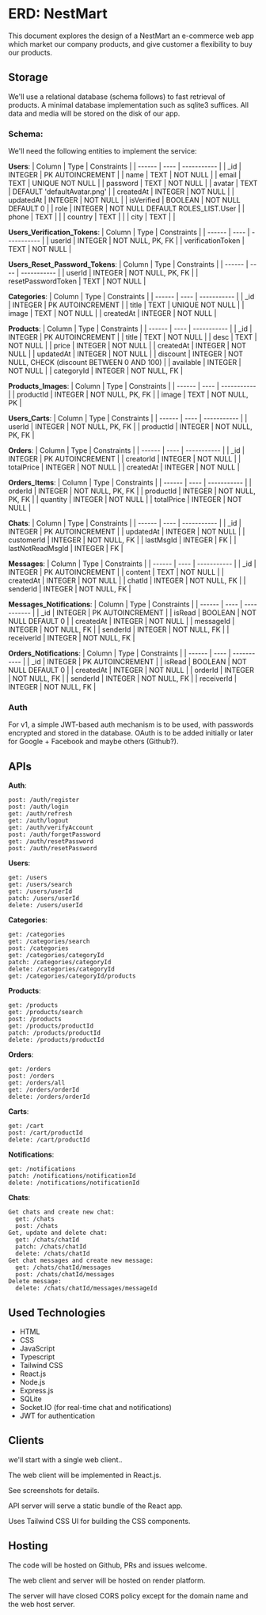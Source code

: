 # ERD: NestMart

This document explores the design of a NestMart an e-commerce web app which market our company products, and give customer a flexibility to buy our products.

## Storage

We'll use a relational database (schema follows) to fast retrieval of products. A minimal database implementation such as sqlite3 suffices. All data and media will be stored on the disk of our app.

### Schema:

We'll need the following entities to implement the service:

**Users**:
| Column | Type | Constraints |
| ------ | ---- | ----------- |
| \_id | INTEGER | PK AUTOINCREMENT |
| name | TEXT | NOT NULL |
| email | TEXT | UNIQUE NOT NULL |
| password | TEXT | NOT NULL |
| avatar | TEXT | DEFAULT 'defaultAvatar.png' |
| createdAt | INTEGER | NOT NULL |
| updatedAt | INTEGER | NOT NULL |
| isVerified | BOOLEAN | NOT NULL DEFAULT 0 |
| role | INTEGER | NOT NULL DEFAULT ROLES_LIST.User |
| phone | TEXT | |
| country | TEXT | |
| city | TEXT | |

**Users_Verification_Tokens**:
| Column | Type | Constraints |
| ------ | ---- | ----------- |
| userId | INTEGER | NOT NULL, PK, FK |
| verificationToken | TEXT | NOT NULL |

**Users_Reset_Password_Tokens**:
| Column | Type | Constraints |
| ------ | ---- | ----------- |
| userId | INTEGER | NOT NULL, PK, FK |
| resetPasswordToken | TEXT | NOT NULL |

**Categories**:
| Column | Type | Constraints |
| ------ | ---- | ----------- |
| \_id | INTEGER | PK AUTOINCREMENT |
| title | TEXT | UNIQUE NOT NULL |
| image | TEXT | NOT NULL |
| createdAt | INTEGER | NOT NULL |

**Products**:
| Column | Type | Constraints |
| ------ | ---- | ----------- |
| \_id | INTEGER | PK AUTOINCREMENT |
| title | TEXT | NOT NULL |
| desc | TEXT | NOT NULL |
| price | INTEGER | NOT NULL |
| createdAt | INTEGER | NOT NULL |
| updatedAt | INTEGER | NOT NULL |
| discount | INTEGER | NOT NULL, CHECK (discount BETWEEN 0 AND 100) |
| available | INTEGER | NOT NULL |
| categoryId | INTEGER | NOT NULL, FK |

**Products_Images**:
| Column | Type | Constraints |
| ------ | ---- | ----------- |
| productId | INTEGER | NOT NULL, PK, FK |
| image | TEXT | NOT NULL, PK |

**Users_Carts**:
| Column | Type | Constraints |
| ------ | ---- | ----------- |
| userId | INTEGER | NOT NULL, PK, FK |
| productId | INTEGER | NOT NULL, PK, FK |

**Orders**:
| Column | Type | Constraints |
| ------ | ---- | ----------- |
| \_id | INTEGER | PK AUTOINCREMENT |
| creatorId | INTEGER | NOT NULL |
| totalPrice | INTEGER | NOT NULL |
| createdAt | INTEGER | NOT NULL |

**Orders_Items**:
| Column | Type | Constraints |
| ------ | ---- | ----------- |
| orderId | INTEGER | NOT NULL, PK, FK |
| productId | INTEGER | NOT NULL, PK, FK |
| quantity | INTEGER | NOT NULL |
| totalPrice | INTEGER | NOT NULL |

**Chats**:
| Column | Type | Constraints |
| ------ | ---- | ----------- |
| \_id | INTEGER | PK AUTOINCREMENT |
| updatedAt | INTEGER | NOT NULL |
| customerId | INTEGER | NOT NULL, FK |
| lastMsgId | INTEGER | FK |
| lastNotReadMsgId | INTEGER | FK |

**Messages**:
| Column | Type | Constraints |
| ------ | ---- | ----------- |
| \_id | INTEGER | PK AUTOINCREMENT |
| content | TEXT | NOT NULL |
| createdAt | INTEGER | NOT NULL |
| chatId | INTEGER | NOT NULL, FK |
| senderId | INTEGER | NOT NULL, FK |

**Messages_Notifications**:
| Column | Type | Constraints |
| ------ | ---- | ----------- |
| \_id | INTEGER | PK AUTOINCREMENT |
| isRead | BOOLEAN | NOT NULL DEFAULT 0 |
| createdAt | INTEGER | NOT NULL |
| messageId | INTEGER | NOT NULL, FK |
| senderId | INTEGER | NOT NULL, FK |
| receiverId | INTEGER | NOT NULL, FK |

**Orders_Notifications**:
| Column | Type | Constraints |
| ------ | ---- | ----------- |
| \_id | INTEGER | PK AUTOINCREMENT |
| isRead | BOOLEAN | NOT NULL DEFAULT 0 |
| createdAt | INTEGER | NOT NULL |
| orderId | INTEGER | NOT NULL, FK |
| senderId | INTEGER | NOT NULL, FK |
| receiverId | INTEGER | NOT NULL, FK |

### Auth

For v1, a simple JWT-based auth mechanism is to be used, with passwords
encrypted and stored in the database. OAuth is to be added initially or later
for Google + Facebook and maybe others (Github?).

## APIs

**Auth**:

```
post: /auth/register
post: /auth/login
get: /auth/refresh
get: /auth/logout
get: /auth/verifyAccount
post: /auth/forgetPassword
get: /auth/resetPassword
post: /auth/resetPassword
```

**Users**:

```
get: /users
get: /users/search
get: /users/userId
patch: /users/userId
delete: /users/userId
```

**Categories**:

```
get: /categories
get: /categories/search
post: /categories
get: /categories/categoryId
patch: /categories/categoryId
delete: /categories/categoryId
get: /categories/categoryId/products
```

**Products**:

```
get: /products
get: /products/search
post: /products
get: /products/productId
patch: /products/productId
delete: /products/productId
```

**Orders**:

```
get: /orders
post: /orders
get: /orders/all
get: /orders/orderId
delete: /orders/orderId
```

**Carts**:

```
get: /cart
post: /cart/productId
delete: /cart/productId
```

**Notifications**:

```
get: /notifications
patch: /notifications/notificationId
delete: /notifications/notificationId
```

**Chats**:

```
Get chats and create new chat:
  get: /chats
  post: /chats
Get, update and delete chat:
  get: /chats/chatId
  patch: /chats/chatId
  delete: /chats/chatId
Get chat messages and create new message:
  get: /chats/chatId/messages
  post: /chats/chatId/messages
Delete message:
  delete: /chats/chatId/messages/messageId
```

## Used Technologies

- HTML
- CSS
- JavaScript
- Typescript
- Tailwind CSS
- React.js
- Node.js
- Express.js
- SQLite
- Socket.IO (for real-time chat and notifications)
- JWT for authentication

## Clients

we'll start with a single web client..

The web client will be implemented in React.js.

See screenshots for details.

API server will serve a static bundle of the React app.

Uses Tailwind CSS UI for building the CSS components.

## Hosting

The code will be hosted on Github, PRs and issues welcome.

The web client and server will be hosted on render platform.

The server will have closed CORS policy except
for the domain name and the web host server.
